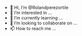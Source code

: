 - 👋 Hi, I’m @Rolandperezortile
- 👀 I’m interested in ...
- 🌱 I’m currently learning ...
- 💞️ I’m looking to collaborate on ...
- 📫 How to reach me ...

<!---
Rolandperezortile/Rolandperezortile is a ✨ special ✨ repository because its `README.md` (this file) appears on your GitHub profile.
You can click the Preview link to take a look at your changes.
--->
